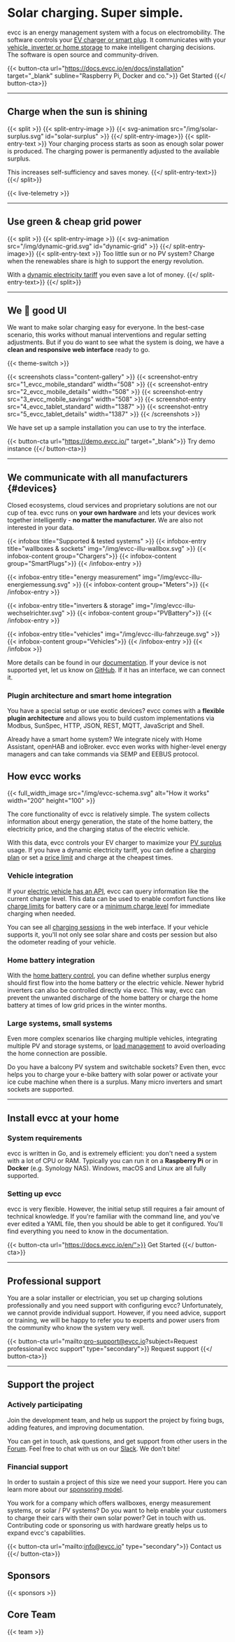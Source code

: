 # Solar charging. Super simple.

evcc is an energy management system with a focus on electromobility.
The software controls your [EV charger or smart plug](./#devices).
It communicates with your [vehicle, inverter or home storage](./#devices) to make intelligent charging decisions.
The software is open source and community-driven.

{{< button-cta url="https://docs.evcc.io/en/docs/installation" target="_blank" subline="Raspberry Pi, Docker and co.">}}
Get Started
{{</ button-cta>}}

---

## Charge when the sun is shining

{{< split >}}
{{< split-entry-image >}}
{{< svg-animation src="/img/solar-surplus.svg" id="solar-surplus" >}}
{{</ split-entry-image>}}
{{< split-entry-text >}}
Your charging process starts as soon as enough solar power is produced.
The charging power is permanently adjusted to the available surplus.

This increases self-sufficiency and saves money.
{{</ split-entry-text>}}
{{</ split>}}

{{< live-telemetry >}}

---

## Use green & cheap grid power

{{< split >}}
{{< split-entry-image >}}
{{< svg-animation src="/img/dynamic-grid.svg" id="dynamic-grid" >}}
{{</ split-entry-image>}}
{{< split-entry-text >}}
Too little sun or no PV system? Charge when the renewables share is high to support the energy revolution.

With a [dynamic electricity tariff](https://docs.evcc.io/en/docs/features/dynamic-prices) you even save a lot of money.
{{</ split-entry-text>}}
{{</ split>}}

---

## We 💚 good UI

We want to make solar charging easy for everyone. In the best-case scenario, this works without manual interventions and regular setting adjustments. But if you do want to see what the system is doing, we have a **clean and responsive web interface** ready to go.

{{< theme-switch >}}

{{< screenshots class="content-gallery" >}}
{{< screenshot-entry src="1_evcc_mobile_standard" width="508" >}}
{{< screenshot-entry src="2_evcc_mobile_details" width="508" >}}
{{< screenshot-entry src="3_evcc_mobile_savings" width="508" >}}
{{< screenshot-entry src="4_evcc_tablet_standard" width="1387" >}}
{{< screenshot-entry src="5_evcc_tablet_details" width="1387" >}}
{{< /screenshots >}}

We have set up a sample installation you can use to try the interface.

{{< button-cta url="https://demo.evcc.io/" target="_blank">}}
Try demo instance
{{</ button-cta>}}

---

## We communicate with all manufacturers {#devices}

Closed ecosystems, cloud services and proprietary solutions are not our cup of tea.
evcc runs on **your own hardware** and lets your devices work together intelligently - **no matter the manufacturer.**
We are also not interested in your data.

{{< infobox title="Supported & tested systems" >}}
{{< infobox-entry title="wallboxes & sockets" img="/img/evcc-illu-wallbox.svg" >}}
{{< infobox-content group="Chargers">}}
{{< infobox-content group="SmartPlugs">}}
{{< /infobox-entry >}}

{{< infobox-entry title="energy measurement" img="/img/evcc-illu-energiemessung.svg" >}}
{{< infobox-content group="Meters">}}
{{< /infobox-entry >}}

{{< infobox-entry title="inverters & storage" img="/img/evcc-illu-wechselrichter.svg" >}}
{{< infobox-content group="PVBattery">}}
{{< /infobox-entry >}}

{{< infobox-entry title="vehicles" img="/img/evcc-illu-fahrzeuge.svg" >}}
{{< infobox-content group="Vehicles">}}
{{< /infobox-entry >}}
{{< /infobox >}}

More details can be found in our [documentation](https://docs.evcc.io/en/docs/devices/chargers/). If your device is not supported yet, let us know on [GitHub](https://github.com/evcc-io/evcc). If it has an interface, we can connect it.

### Plugin architecture and smart home integration

You have a special setup or use exotic devices? evcc comes with a **flexible plugin architecture** and allows you to build custom implementations via Modbus, SunSpec, HTTP, JSON, REST, MQTT, JavaScript and Shell.

Already have a smart home system? We integrate nicely with Home Assistant, openHAB and ioBroker. evcc even works with higher-level energy managers and can take commands via SEMP and EEBUS protocol.

## How evcc works

{{< full_width_image src="/img/evcc-schema.svg" alt="How it works" width="200" height="100" >}}

The core functionality of evcc is relatively simple.
The system collects information about energy generation, the state of the home battery, the electricity price, and the charging status of the electric vehicle.

With this data, evcc controls your EV charger to maximize your [PV surplus](https://docs.evcc.io/en/docs/features/solar-charging) usage.
If you have a dynamic electricity tariff, you can define a [charging plan](https://docs.evcc.io/en/docs/features/plans) or set a [price limit](https://docs.evcc.io/en/docs/features/dynamic-prices) and charge at the cheapest times.

### Vehicle integration

If your [electric vehicle has an API](https://docs.evcc.io/en/docs/features/vehicle), evcc can query information like the current charge level.
This data can be used to enable comfort functions like [charge limits](https://docs.evcc.io/en/docs/features/limits) for battery care or a [minimum charge level](https://docs.evcc.io/en/docs/features/limits) for immediate charging when needed.

You can see all [charging sessions](https://docs.evcc.io/en/docs/features/sessions) in the web interface.
If your vehicle supports it, you'll not only see solar share and costs per session but also the odometer reading of your vehicle.

### Home battery integration

With the [home battery control](https://docs.evcc.io/en/docs/features/battery), you can define whether surplus energy should first flow into the home battery or the electric vehicle.
Newer hybrid inverters can also be controlled directly via evcc.
This way, evcc can prevent the unwanted discharge of the home battery or charge the home battery at times of low grid prices in the winter months.

### Large systems, small systems

Even more complex scenarios like charging multiple vehicles, integrating multiple PV and storage systems, or [load management](https://docs.evcc.io/en/docs/features/loadmanagement) to avoid overloading the home connection are possible.

Do you have a balcony PV system and switchable sockets?
Even then, evcc helps you to charge your e-bike battery with solar power or activate your ice cube machine when there is a surplus.
Many micro inverters and smart sockets are supported.

---

## Install evcc at your home

### System requirements

evcc is written in Go, and is extremely efficient: you don't need a system with a lot of CPU or RAM.
Typically you can run it on a **Raspberry Pi** or in **Docker** (e.g. Synology NAS). Windows, macOS and Linux are all fully supported.

### Setting up evcc

evcc is very flexible. However, the initial setup still requires a fair amount of technical knowledge. If you're familiar with the command line, and you've ever edited a YAML file, then you should be able to get it configured. You'll find everything you need to know in the documentation.

{{< button-cta url="https://docs.evcc.io/en/">}}
Get Started
{{</ button-cta>}}

---

## Professional support

You are a solar installer or electrician, you set up charging solutions professionally and you need support with configuring evcc? Unfortunately, we cannot provide individual support. However, if you need advice, support or training, we will be happy to refer you to experts and power users from the community who know the system very well.

{{< button-cta url="mailto:pro-support@evcc.io?subject=Request professional evcc support" type="secondary">}}
Request support
{{</ button-cta>}}

---

## Support the project

### Actively participating

Join the development team, and help us support the project by fixing bugs, adding features, and improving documentation.

You can get in touch, ask questions, and get support from other users in the [Forum](https://github.com/evcc-io/evcc/discussions). Feel free to chat with us on our [Slack](/slack). We don't bite!

### Financial support

In order to sustain a project of this size we need your support. Here you can learn more about our [sponsoring model](https://docs.evcc.io/en/docs/sponsorship).

You work for a company which offers wallboxes, energy measurement systems, or solar / PV systems? Do you want to help enable your customers to charge their cars with their own solar power? Get in touch with us. Contributing code or sponsoring us with hardware greatly helps us to expand evcc's capabilities.

{{< button-cta url="mailto:info@evcc.io" type="secondary">}}
Contact us
{{</ button-cta>}}

## Sponsors

{{< sponsors >}}

## Core Team

{{< team >}}
